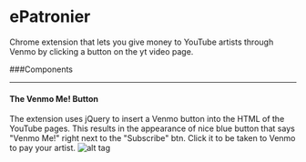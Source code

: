 # ePatronier
Chrome extension that lets you give money to YouTube artists through Venmo by clicking a button on the yt video page.

###Components
_____________
#### The Venmo Me! Button
The extension uses jQuery to insert a Venmo button into the HTML of the YouTube pages. This results in the appearance of nice blue button that says "Venmo Me!" right next to the "Subscribe" btn. Click it to be taken to Venmo to pay your artist.
![alt tag](http://i.imgur.com/1xEQrM8.png)
